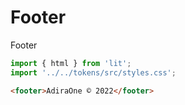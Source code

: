 # Footer

Footer

```js script
import { html } from 'lit';
import '../../tokens/src/styles.css';
```

```html preview-story
<footer>AdiraOne © 2022</footer>
```

